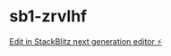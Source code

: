 # sb1-zrvlhf

[Edit in StackBlitz next generation editor ⚡️](https://stackblitz.com/~/github.com/aiwujiwu147/sb1-zrvlhf)